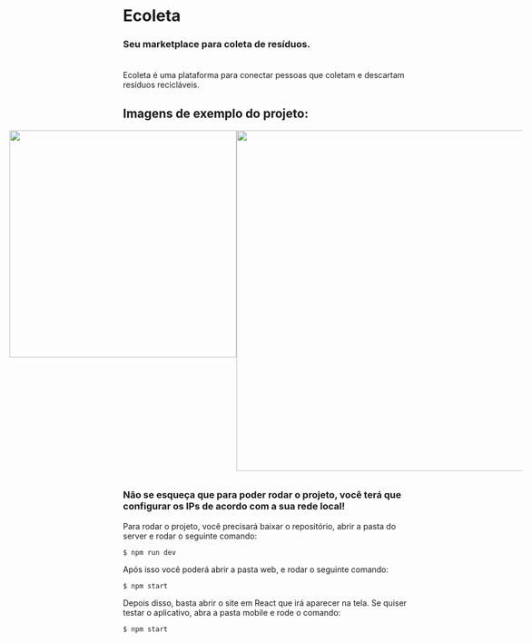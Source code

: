<h1>Ecoleta</h1>

<h3>Seu marketplace para coleta de resíduos.<br><br></h3>

<p>Ecoleta é uma plataforma para conectar pessoas que coletam e descartam resíduos recicláveis.</p>

<h2>Imagens de exemplo do projeto:</h2>

<div style="display: flex; justify-content: center; margin-bottom: 32px;">
<img src="https://i.imgur.com/4EOLvHp.png" height="400px">
<img src="https://i.imgur.com/KB4nN68.png" width="600px">
</div>

<h3>Não se esqueça que para poder rodar o projeto, você terá que configurar os IPs de acordo com a sua rede local!</h3>

<p>Para rodar o projeto, você precisará baixar o repositório, abrir a pasta do server e rodar o seguinte comando:</p>

<p><code>$ npm run dev</code></p>

<p>Após isso você poderá abrir a pasta web, e rodar o seguinte comando:</p>

<p><code>$ npm start</code></p>

<p>Depois disso, basta abrir o site em React que irá aparecer na tela. Se quiser testar o aplicativo, abra a pasta mobile e rode o comando:</p>

<p><code>$ npm start</code></p>
